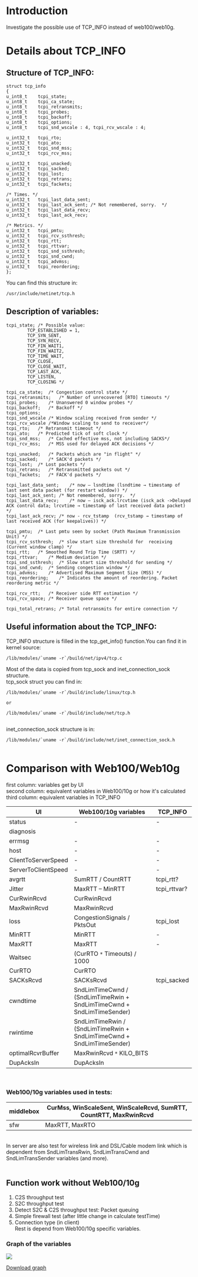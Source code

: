 # Introduction #
Investigate the possible use of TCP\_INFO instead of web100/web10g.


# Details about TCP\_INFO #
## Structure of TCP\_INFO: ##
```
struct tcp_info
{
u_int8_t	tcpi_state; 
u_int8_t	tcpi_ca_state;
u_int8_t	tcpi_retransmits;
u_int8_t	tcpi_probes;
u_int8_t	tcpi_backoff;
u_int8_t	tcpi_options;
u_int8_t	tcpi_snd_wscale : 4, tcpi_rcv_wscale : 4;

u_int32_t	tcpi_rto;
u_int32_t	tcpi_ato;
u_int32_t	tcpi_snd_mss;
u_int32_t	tcpi_rcv_mss;

u_int32_t	tcpi_unacked;
u_int32_t	tcpi_sacked;
u_int32_t	tcpi_lost;
u_int32_t	tcpi_retrans;
u_int32_t	tcpi_fackets;

/* Times. */
u_int32_t	tcpi_last_data_sent;
u_int32_t	tcpi_last_ack_sent;	/* Not remembered, sorry.  */
u_int32_t	tcpi_last_data_recv;
u_int32_t	tcpi_last_ack_recv;

/* Metrics. */
u_int32_t	tcpi_pmtu;
u_int32_t	tcpi_rcv_ssthresh;
u_int32_t	tcpi_rtt;
u_int32_t	tcpi_rttvar;
u_int32_t	tcpi_snd_ssthresh;
u_int32_t	tcpi_snd_cwnd;
u_int32_t	tcpi_advmss;
u_int32_t	tcpi_reordering;
};
```
You can find this structure in:
```
/usr/include/netinet/tcp.h
```

## Description of variables: ##
```
tcpi_state;	/* Possible value:
		TCP_ESTABLISHED = 1,
		TCP_SYN_SENT,
		TCP_SYN_RECV,
		TCP_FIN_WAIT1,
		TCP_FIN_WAIT2,
		TCP_TIME_WAIT,
		TCP_CLOSE,
		TCP_CLOSE_WAIT,
		TCP_LAST_ACK,
		TCP_LISTEN,
		TCP_CLOSING */

tcpi_ca_state;	/* Congestion control state */
tcpi_retransmits;	/* Number of unrecovered [RTO] timeouts */
tcpi_probes;	/* Unanswered 0 window probes */
tcpi_backoff;	/* Backoff */
tcpi_options;	
tcpi_snd_wscale	/* Window scaling received from sender */
tcpi_rcv_wscale	/*Window scaling to send to receiver*/
tcpi_rto;	/* Retransmit timeout */
tcpi_ato;	/* Predicted tick of soft clock */
tcpi_snd_mss;	/* Cached effective mss, not including SACKS*/
tcpi_rcv_mss;	/* MSS used for delayed ACK decisions */
	
tcpi_unacked;	/* Packets which are "in flight" */
tcpi_sacked;	/* SACK'd packets */
tcpi_lost;	/* Lost packets */
tcpi_retrans;	/* Retransmitted packets out */
tcpi_fackets;	/* FACK'd packets */
	
tcpi_last_data_sent;	/* now – lsndtime (lsndtime → timestamp of last sent data packet (for restart window)) */
tcpi_last_ack_sent;	/* Not remembered, sorry.  */
tcpi_last_data_recv;	/* now – isck_ack.lrcvtime (isck_ack ->Delayed ACK control data; lrcvtime → timestamp of last received data packet) */
tcpi_last_ack_recv;	/* now - rcv_tstamp  (rcv_tstamp → timestamp of last received ACK (for keepalives)) */
	
tcpi_pmtu;	/* Last pmtu seen by socket (Path Maximum Transmission Unit) */
tcpi_rcv_ssthresh;	/* slow start size threshold for  receiving (Current window clamp) */
tcpi_rtt;	/* Smoothed Round Trip Time (SRTT) */
tcpi_rttvar;	/* Medium deviation */
tcpi_snd_ssthresh;	/* Slow start size threshold for sending */
tcpi_snd_cwnd;	/* Sending congestion window */
tcpi_advmss;	/* Advertised Maximum Segment Size (MSS) */
tcpi_reordering;	/* Indicates the amount of reordering. Packet reordering metric */
	
tcpi_rcv_rtt;	/* Receiver side RTT estimation */
tcpi_rcv_space;	/* Receiver queue space */
	
tcpi_total_retrans;	/* Total retransmits for entire connection */
```

## Useful information about the TCP\_INFO: ##
TCP\_INFO structure is filled in the tcp\_get\_info() function.You can find it in kernel source:
```
/lib/modules/`uname -r`/build/net/ipv4/tcp.c 
```
Most of the data is copied from tcp\_sock and inet\_connection\_sock structure.<br>
tcp_sock struct you can find in:<br>
<pre><code>/lib/modules/`uname -r`/build/include/linux/tcp.h<br>
or<br>
/lib/modules/`uname -r`/build/include/net/tcp.h<br>
</code></pre>
inet_connection_sock structure is in:<br>
<pre><code>/lib/modules/`uname -r`/build/include/net/inet_connection_sock.h<br>
</code></pre>

<h1>Comparison with Web100/Web10g</h1>
first column: variables get by UI<br>
second column: equivalent variables in Web100/10g or how it's calculated<br>
third column: equivalent variables in TCP_INFO<br>

<table><thead><th> UI 		</th><th> Web100/10g variables </th><th> TCP_INFO </th></thead><tbody>
<tr><td> status 	</td><td>	-	                   </td><td>	-	       </td></tr>
<tr><td> diagnosis	</td><td>  		                  </td><td>		        </td></tr>
<tr><td> errmsg 	</td><td>	- 	                  </td><td>	-	       </td></tr>
<tr><td> host 	</td><td> 	-	                  </td><td>	-	       </td></tr>
<tr><td> ClientToServerSpeed 	</td><td> 	-	                  </td><td>	-	       </td></tr>
<tr><td> ServerToClientSpeed 	</td><td> 	-	                  </td><td>	-	       </td></tr>
<tr><td> avgrtt 	</td><td> SumRTT / CountRTT    </td><td> tcpi_rtt? </td></tr>
<tr><td> Jitter 	</td><td> MaxRTT – MinRTT    </td><td> tcpi_rttvar? </td></tr>
<tr><td> CurRwinRcvd </td><td> CurRwinRcvd	         </td><td>		        </td></tr>
<tr><td> MaxRwinRcvd </td><td> MaxRwinRcvd	         </td><td>		        </td></tr>
<tr><td> loss </td><td> CongestionSignals / PktsOut </td><td> tcpi_lost </td></tr>
<tr><td> MinRTT </td><td> MinRTT	 	            </td><td> 	- 	     </td></tr>
<tr><td> MaxRTT </td><td> MaxRTT	 	            </td><td> 	- 	     </td></tr>
<tr><td> Waitsec </td><td> (CurRTO <code>*</code> Timeouts) / 1000 </td><td>	         </td></tr>
<tr><td> CurRTO 	</td><td> CurRTO	              </td><td>		        </td></tr>
<tr><td> SACKsRcvd 	</td><td> SACKsRcvd	           </td><td> tcpi_sacked 	</td></tr>
<tr><td> cwndtime 	</td><td> SndLimTimeCwnd / (SndLimTimeRwin + SndLimTimeCwnd + SndLimTimeSender)		</td><td>		        </td></tr>
<tr><td> rwintime 	</td><td> SndLimTimeRwin  / (SndLimTimeRwin + SndLimTimeCwnd + SndLimTimeSender)		</td><td>		        </td></tr>
<tr><td> optimalRcvrBuffer </td><td> MaxRwinRcvd <code>*</code> KILO_BITS</td><td> 	        </td></tr>
<tr><td> DupAcksIn </td><td> DupAcksIn	           </td><td> 		       </td></tr></tbody></table>

<br>
<h3>Web100/10g variables used in tests:</h3>
<table><thead><th> middlebox </th><th> CurMss, WinScaleSent, WinScaleRcvd, SumRTT, CountRTT, MaxRwinRcvd </th></thead><tbody>
<tr><td> sfw       </td><td> MaxRTT, MaxRTO                                                    </td></tr></tbody></table>

<br>
In server are also test for wireless link and DSL/Cable modem link which is dependent from SndLimTransRwin, SndLimTransCwnd and SndLimTransSender variables (and more).<br>
<br>
<h2>Function work without Web100/10g</h2>
<ol><li>C2S throughput test<br>
</li><li>S2C throughput test<br>
</li><li>Detect S2C & C2S throughput test: Packet queuing<br>
</li><li>Simple firewall test (after little change in calculate testTime)<br>
</li><li>Connection type (in client)<br>
Rest is depend from Web100/10g specific variables.</li></ol>

<h3>Graph of the variables</h3>
<img src='http://ndt.googlecode.com/svn/wiki/TCP_INFOvsWeb100Web10g.images/graph.jpg' />

<a href='http://ndt.googlecode.com/svn/wiki/TCP_INFOvsWeb100Web10g.images/graph.jpg'>Download graph</a>